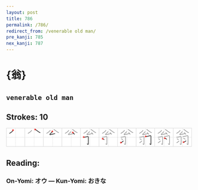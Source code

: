 ```yaml
---
layout: post
title: 786
permalink: /786/
redirect_from: /venerable old man/
pre_kanji: 785
nex_kanji: 787
---
```


# {翁}

## `venerable old man`

## Strokes: 10

<div class="stroke"><img src="../images/E7BF81.png" /></div>

## Reading:

### On-Yomi: オウ &mdash; Kun-Yomi: おきな
